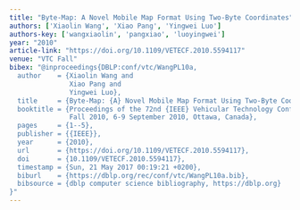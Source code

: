 ```yaml
---
title: "Byte-Map: A Novel Mobile Map Format Using Two-Byte Coordinates"
authors: ['Xiaolin Wang', 'Xiao Pang', 'Yingwei Luo']
authors-key: ['wangxiaolin', 'pangxiao', 'luoyingwei']
year: "2010"
article-link: "https://doi.org/10.1109/VETECF.2010.5594117"
venue: "VTC Fall"
bibex: "@inproceedings{DBLP:conf/vtc/WangPL10a,
  author    = {Xiaolin Wang and
               Xiao Pang and
               Yingwei Luo},
  title     = {Byte-Map: {A} Novel Mobile Map Format Using Two-Byte Coordinates},
  booktitle = {Proceedings of the 72nd {IEEE} Vehicular Technology Conference, {VTC}
               Fall 2010, 6-9 September 2010, Ottawa, Canada},
  pages     = {1--5},
  publisher = {{IEEE}},
  year      = {2010},
  url       = {https://doi.org/10.1109/VETECF.2010.5594117},
  doi       = {10.1109/VETECF.2010.5594117},
  timestamp = {Sun, 21 May 2017 00:19:21 +0200},
  biburl    = {https://dblp.org/rec/conf/vtc/WangPL10a.bib},
  bibsource = {dblp computer science bibliography, https://dblp.org}
}"
---
```

